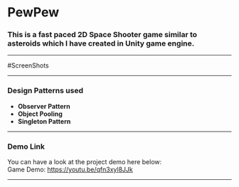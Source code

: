 # PewPew
### This is a fast paced 2D Space Shooter game similar to asteroids which I have created in Unity game engine. 

<hr>

#ScreenShots

<hr>

### Design Patterns used 
* **Observer Pattern**
* **Object Pooling**
* **Singleton Pattern**

<hr>

### Demo Link
You can have a look at the project demo here below: <br>
Game Demo:  https://youtu.be/qfn3xyl8JJk

<hr>
